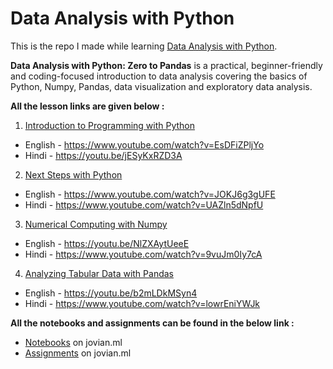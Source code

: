 # Data Analysis with Python

This is the repo I made while learning [Data Analysis with Python](https://www.zerotopandas.com/).

**Data Analysis with Python: Zero to Pandas** is a practical, beginner-friendly and coding-focused introduction to data analysis covering the basics of Python, Numpy, Pandas, data visualization and exploratory data analysis.

**All the lesson links are given below :**
1. [Introduction to Programming with Python](https://jovian.ml/learn/data-analysis-with-python-zero-to-pandas/lesson/lesson-1-introduction-to-programming-with-Python)
* English - https://www.youtube.com/watch?v=EsDFiZPljYo
* Hindi - https://youtu.be/jESyKxRZD3A

2. [Next Steps with Python](https://jovian.ml/learn/data-analysis-with-python-zero-to-pandas/lesson/lesson-2-next-steps-with-python)
* English - https://www.youtube.com/watch?v=JOKJ6g3gUFE
* Hindi - https://www.youtube.com/watch?v=UAZln5dNpfU

3. [Numerical Computing with Numpy](https://jovian.ml/learn/data-analysis-with-python-zero-to-pandas/lesson/lesson-3-numerical-computing-with-numpy)
* English - https://youtu.be/NlZXAytUeeE
* Hindi - https://www.youtube.com/watch?v=9vuJm0Iy7cA

4. [Analyzing Tabular Data with Pandas](https://jovian.ml/learn/data-analysis-with-python-zero-to-pandas/lesson/lesson-4-analyzing-tabular-data-with-pandas)
* English - https://youtu.be/b2mLDkMSyn4
* Hindi - https://www.youtube.com/watch?v=lowrEniYWJk

**All the notebooks and assignments can be found in the below link :**
* [Notebooks](https://jovian.ml/ashutoshkrris/collections/data-analysis-with-python) on jovian.ml
* [Assignments](https://jovian.ml/ashutoshkrris/collections/assignment) on jovian.ml
